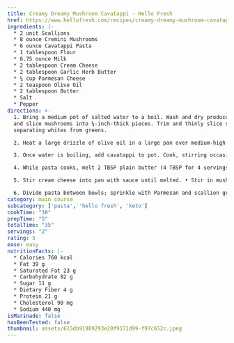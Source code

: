 ```yaml
---
title: Creamy Dreamy Mushroom Cavatappi - Hello Fresh
href: https://www.hellofresh.com/recipes/creamy-dreamy-mushroom-cavatappi-615db91989293e20f9171d99
ingredients: |-
  * 2 unit Scallions
  * 8 ounce Cremini Mushrooms
  * 6 ounce Cavatappi Pasta
  * 1 tablespoon Flour
  * 6.75 ounce Milk
  * 2 tablespoon Cream Cheese
  * 2 tablespoon Garlic Herb Butter
  * ¼ cup Parmesan Cheese
  * 2 teaspoon Olive Oil
  * 2 tablespoon Butter
  * Salt
  * Pepper
directions: >-
  1. Bring a medium pot of salted water to a boil. Wash and dry produce. • Trim
  and slice mushrooms into ¼-inch-thick pieces. Trim and thinly slice scallions,
  separating whites from greens.

  2. Heat a large drizzle of olive oil in a large pan over medium-high heat. Add mushrooms; season with salt and pepper. Cook, stirring occasionally, until browned and slightly crispy, 5-7 minutes. • Turn off heat; transfer to a paper-towel-lined plate. Wash out pan.

  3. Once water is boiling, add cavatappi to pot. Cook, stirring occasionally, until al dente, 9-11 minutes. • Reserve 1 cup pasta cooking water, then drain.

  4. While pasta cooks, melt 2 TBSP plain butter (4 TBSP for 4 servings) in pan used for mushrooms over medium-high heat. Add scallion whites and cook until just softened, 1 minute. • Add flour and cook, stirring constantly, until lightly browned, 1-2 minutes. • Whisk in milk and 1⁄3 cup reserved pasta cooking water (½ cup for 4), breaking up any flour clumps. Simmer until slightly thickened, 3-4 minutes.

  5. Stir cream cheese into pan with sauce until melted. • Stir in mushrooms, drained cavatappi, and garlic herb butter. Season with salt and pepper. TIP: If needed, stir in more reserved pasta cooking water a splash at a time until everything is coated in a creamy sauce.

  6. Divide pasta between bowls; sprinkle with Parmesan and scallion greens. Serve.
category: main course
subcategory: ['pasta', 'hello fresh', 'keto']
cookTime: "30"
prepTime: "5"
totalTime: "35"
servings: "2"
rating: 5
ease: easy
nutritionFacts: |-
  * Calories 760 kcal
  * Fat 39 g
  * Saturated Fat 23 g
  * Carbohydrate 82 g
  * Sugar 11 g
  * Dietary Fiber 4 g
  * Protein 21 g
  * Cholesterol 90 mg
  * Sodium 440 mg
isMarinade: false
hasBeenTested: false
thumbnail: assets/615db91989293e20f9171d99-f97c652c.jpeg
---
```

